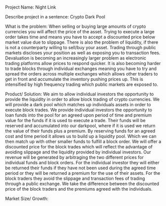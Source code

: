 Project Name: 
Night Link 

Describe project in a sentence: 
Crypto Dark Pool

What is the problem: 
When selling or buying large amounts of crypto currencies you will affect the price of the asset. Trying to execute a large order takes time and means you have to accept a discounted price below market value due to slippage. There is also the problem of liquidity, if there is not a counterparty willing to sell/buy your asset. Trading through public markets discloses your position as well as exposing you to transaction fees. 
Devaluation is becoming an increasingly larger problem as electronic trading platforms allow prices to respond quicker. It is also becoming harder to trade blocks through individual exchanges meaning you have to try and spread the orders across multiple exchanges which allows other traders to get in front and accumulate the inventory pushing prices up. This is intensified by high frequency trading which public markets are exposed to. 

Product/ Solution:
We aim to allow individual investors the opportunity to provide the liquidity in order to allow block trading of crypto currencies. We will provide a dark pool which matches up individuals assets in order to execute block trades. We provide individual investors the opportunity to loan funds into the pool for an agreed upon period of time and premium value for the funds if it is used to execute a trade. Their funds will be reserved and accumulated into our darkpool, where if it is used we return the value of their funds plus a premium. By reserving funds for an agreed cost and time period it allows us to build up a liquidity pool. Which we can then match up with other smaller funds to fulfill a block order. We will offer a discounted price for the block trades which will reflect the advantage of avoiding slippage and the liquidity provided by individual investors. Our revenue will be generated by arbitraging the two different prices for individual funds and block orders. For the individual investor they will either be returned their funds if they have not been used during the agreed time period or they will be returned a premium for the use of their assets. For the block traders they avoid the slippage and transaction fees of trading through a public exchange. We take the difference between the discounted price of the block traders and the premiums agreed with the individuals. 

Market Size/ Growth: 


